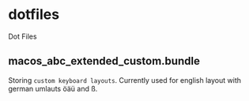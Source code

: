 # dotfiles
Dot Files


## macos_abc_extended_custom.bundle
Storing `custom keyboard layouts`. Currently used for english layout with german umlauts öäü and ß.



